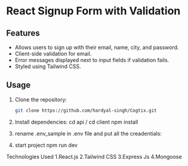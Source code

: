 # React Signup Form with Validation


## Features

- Allows users to sign up with their email, name, city, and password.
- Client-side validation for email.
- Error messages displayed next to input fields if validation fails.
- Styled using Tailwind CSS.

## Usage

1. Clone the repository:

   ```bash
   git clone https://github.com/hardyal-singh/Cogtix.git


2. Install dependencies:
 cd api / cd client
 npm install

3. rename .env_sample in .env file and put all the creadentials:
  
5. start project
 npm run dev



Technologies Used
1.React.js
2.Tailwind CSS
3.Express Js
4.Mongoose
